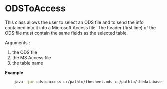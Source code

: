 # ODSToAccess

This class allows the user to select an ODS file and to send the info contained into it into a Microsoft Access file. The header (first line) of the ODS file must contain the same fields as the selected table.

Arguments : 
1. the ODS file 
2. the MS Access file
3. the table name

**Example**

```sh
    java -jar odstoaccess c:/pathto/thesheet.ods c:/pathto/thedatabase.accdb tablename